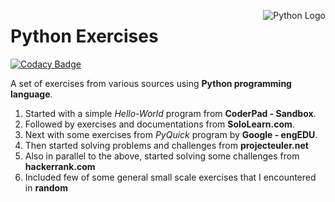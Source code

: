 <img src="https://upload.wikimedia.org/wikipedia/commons/c/c3/Python-logo-notext.svg"
     alt="Python Logo"
     style="float: right; margin-left: 10px;" 
     align="right"/>

# Python Exercises

[![Codacy Badge](https://api.codacy.com/project/badge/Grade/7dfc687144a34e04bb61d4b830f35c66)](https://app.codacy.com/app/Vignesh-Durairaj/Python-Exercises?utm_source=github.com&utm_medium=referral&utm_content=Vignesh-Durairaj/Python-Exercises&utm_campaign=Badge_Grade_Dashboard)

A set of exercises from various sources using **Python programming language**.

1. Started with a simple *Hello-World* program from **CoderPad - Sandbox**.
2. Followed by exercises and documentations from **SoloLearn.com**.
3. Next with some exercises from *PyQuick* program by **Google - engEDU**.
4. Then started solving problems and challenges from **projecteuler.net**
5. Also in parallel to the above, started solving some challenges from **hackerrank.com**
6. Included few of some general small scale exercises that I encountered in **random**
